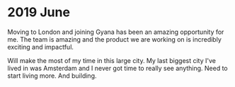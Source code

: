# 2019 June

Moving to London and joining Gyana has been an amazing opportunity for me. The team is amazing and the product we are working on is incredibly exciting and impactful.

Will make the most of my time in this large city. My last biggest city I've lived in was Amsterdam and I never got time to really see anything. Need to start living more. And building.

